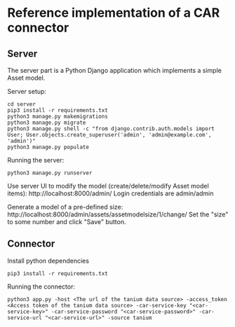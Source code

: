 # Reference implementation of a CAR connector

## Server

The server part is a Python Django application which implements a simple Asset model.

Server setup:

```
cd server
pip3 install -r requirements.txt
python3 manage.py makemigrations
python3 manage.py migrate
python3 manage.py shell -c "from django.contrib.auth.models import User; User.objects.create_superuser('admin', 'admin@example.com', 'admin')"
python3 manage.py populate
```


Running the server:

```
python3 manage.py runserver
```

Use server UI to modify the model (create/delete/modify Asset model items): http://localhost:8000/admin/
Login credentials are admin/admin

Generate a model of a pre-defined size: http://localhost:8000/admin/assets/assetmodelsize/1/change/
Set the "size" to some number and click "Save" button.


## Connector

Install python dependencies
```
pip3 install -r requirements.txt
```

Running the connector:
```
python3 app.py -host <The url of the tanium data source> -access_token <Access token of the tanium data source> -car-service-key "<car-service-key>" -car-service-password "<car-service-password>" -car-service-url "<car-service-url>" -source tanium
```
